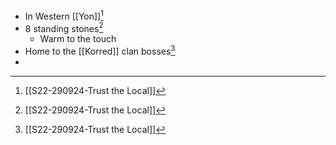 - In Western [[Yon]][^s22]
- 8 standing stones[^s22] 
	- Warm to the touch
- Home to the [[Korred]] clan bosses[^s22] 
- 

[^s22]: [[S22-290924-Trust the Local]]
